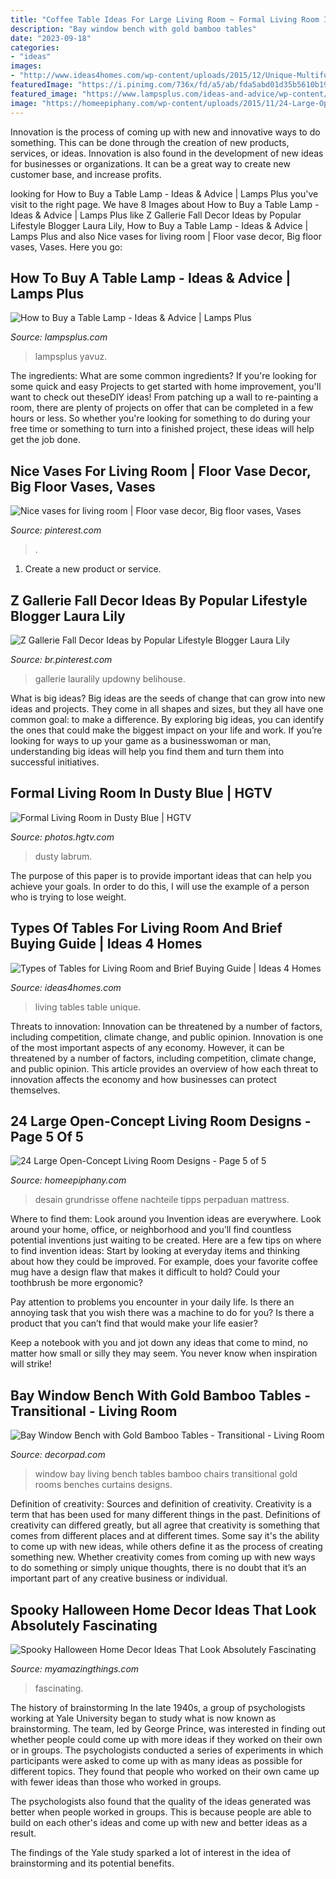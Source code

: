 ```yaml
---
title: "Coffee Table Ideas For Large Living Room ~ Formal Living Room In Dusty Blue"
description: "Bay window bench with gold bamboo tables"
date: "2023-09-18"
categories:
- "ideas"
images:
- "http://www.ideas4homes.com/wp-content/uploads/2015/12/Unique-Multifungtion-for-Table-For-Living-Room-With-Two-Color-and-Low-Design-Inspiration.jpg"
featuredImage: "https://i.pinimg.com/736x/fd/a5/ab/fda5abd01d35b5610b1962cec77e1b81.jpg"
featured_image: "https://www.lampsplus.com/ideas-and-advice/wp-content/uploads/2018/02/Table-Lamp.jpg"
image: "https://homeepiphany.com/wp-content/uploads/2015/11/24-Large-Open-Concept-Living-Room-Designs-21.jpg"
---
```



Innovation is the process of coming up with new and innovative ways to do something. This can be done through the creation of new products, services, or ideas. Innovation is also found in the development of new ideas for businesses or organizations. It can be a great way to create new customer base, and increase profits.

	

		
looking for How to Buy a Table Lamp - Ideas &amp; Advice | Lamps Plus you've visit to the right page. We have 8 Images about How to Buy a Table Lamp - Ideas &amp; Advice | Lamps Plus like Z Gallerie Fall Decor Ideas by Popular Lifestyle Blogger Laura Lily, How to Buy a Table Lamp - Ideas &amp; Advice | Lamps Plus and also Nice vases for living room | Floor vase decor, Big floor vases, Vases. Here you go:
		
    
## How To Buy A Table Lamp - Ideas &amp; Advice | Lamps Plus

<img loading=lazy src="https://www.lampsplus.com/ideas-and-advice/wp-content/uploads/2018/02/Table-Lamp.jpg" onerror="this.onerror=null;this.src='https://tse4.mm.bing.net/th?id=OIP.0XaglNfZtiEHOIeL_9Eg4gHaJ2&amp;pid=15.1';" alt="How to Buy a Table Lamp - Ideas &amp; Advice | Lamps Plus">

_Source: lampsplus.com_

>lampsplus yavuz. 

	

The ingredients: What are some common ingredients?
If you're looking for some quick and easy Projects to get started with home improvement, you'll want to check out theseDIY ideas! From patching up a wall to re-painting a room, there are plenty of projects on offer that can be completed in a few hours or less. So whether you're looking for something to do during your free time or something to turn into a finished project, these ideas will help get the job done.

    
## Nice Vases For Living Room | Floor Vase Decor, Big Floor Vases, Vases

<img loading=lazy src="https://i.pinimg.com/736x/07/a2/dd/07a2dd264146287e6262bdc017e558cd--decorative-accents-decorative-accessories.jpg" onerror="this.onerror=null;this.src='https://tse2.mm.bing.net/th?id=OIP.M9pCNpnQStPmnVBdTcw_BgHaN9&amp;pid=15.1';" alt="Nice vases for living room | Floor vase decor, Big floor vases, Vases">

_Source: pinterest.com_

>. 

	

1. Create a new product or service.

    
## Z Gallerie Fall Decor Ideas By Popular Lifestyle Blogger Laura Lily

<img loading=lazy src="https://i.pinimg.com/736x/fd/a5/ab/fda5abd01d35b5610b1962cec77e1b81.jpg" onerror="this.onerror=null;this.src='https://tse1.mm.bing.net/th?id=OIP.CKhDp4JxQIv2DDsJUlG1rwHaLH&amp;pid=15.1';" alt="Z Gallerie Fall Decor Ideas by Popular Lifestyle Blogger Laura Lily">

_Source: br.pinterest.com_

>gallerie lauralily updowny belihouse. 

	

What is big ideas?
Big ideas are the seeds of change that can grow into new ideas and projects. They come in all shapes and sizes, but they all have one common goal: to make a difference. By exploring big ideas, you can identify the ones that could make the biggest impact on your life and work. If you’re looking for ways to up your game as a businesswoman or man, understanding big ideas will help you find them and turn them into successful initiatives.

    
## Formal Living Room In Dusty Blue | HGTV

<img loading=lazy src="https://hgtvhome.sndimg.com/content/dam/images/hgtv/fullset/2015/7/22/0/Wendy-Labrum_Crazy-for-Color_5.jpg.rend.hgtvcom.616.924.suffix/1437592099756.jpeg" onerror="this.onerror=null;this.src='https://tse3.mm.bing.net/th?id=OIP.IqG-mdvn6pJLNFp9jxmImAHaLH&amp;pid=15.1';" alt="Formal Living Room in Dusty Blue | HGTV">

_Source: photos.hgtv.com_

>dusty labrum. 

	

The purpose of this paper is to provide important ideas that can help you achieve your goals. In order to do this, I will use the example of a person who is trying to lose weight.

    
## Types Of Tables For Living Room And Brief Buying Guide | Ideas 4 Homes

<img loading=lazy src="http://www.ideas4homes.com/wp-content/uploads/2015/12/Unique-Multifungtion-for-Table-For-Living-Room-With-Two-Color-and-Low-Design-Inspiration.jpg" onerror="this.onerror=null;this.src='https://tse4.mm.bing.net/th?id=OIP.ZdZ-tkPzoFelbhZktzkI1AHaFj&amp;pid=15.1';" alt="Types of Tables for Living Room and Brief Buying Guide | Ideas 4 Homes">

_Source: ideas4homes.com_

>living tables table unique. 

	

Threats to innovation: Innovation can be threatened by a number of factors, including competition, climate change, and public opinion.
Innovation is one of the most important aspects of any economy. However, it can be threatened by a number of factors, including competition, climate change, and public opinion. This article provides an overview of how each threat to innovation affects the economy and how businesses can protect themselves.

    
## 24 Large Open-Concept Living Room Designs - Page 5 Of 5

<img loading=lazy src="https://homeepiphany.com/wp-content/uploads/2015/11/24-Large-Open-Concept-Living-Room-Designs-21.jpg" onerror="this.onerror=null;this.src='https://tse1.mm.bing.net/th?id=OIP.6R_uGb4JZsFrbkwYfyWJyQHaE7&amp;pid=15.1';" alt="24 Large Open-Concept Living Room Designs - Page 5 of 5">

_Source: homeepiphany.com_

>desain grundrisse offene nachteile tipps perpaduan mattress. 

	

Where to find them: Look around you
Invention ideas are everywhere. Look around your home, office, or neighborhood and you’ll find countless potential inventions just waiting to be created. Here are a few tips on where to find invention ideas:
Start by looking at everyday items and thinking about how they could be improved. For example, does your favorite coffee mug have a design flaw that makes it difficult to hold? Could your toothbrush be more ergonomic?

Pay attention to problems you encounter in your daily life. Is there an annoying task that you wish there was a machine to do for you? Is there a product that you can’t find that would make your life easier?

Keep a notebook with you and jot down any ideas that come to mind, no matter how small or silly they may seem. You never know when inspiration will strike!

    
## Bay Window Bench With Gold Bamboo Tables - Transitional - Living Room

<img loading=lazy src="https://cdn.decorpad.com/photos/2017/05/31/brass-nailhead-wingback-chairs.jpg" onerror="this.onerror=null;this.src='https://tse3.mm.bing.net/th?id=OIP.iJEMI6nsdTHV5zVJEzkRGwHaKK&amp;pid=15.1';" alt="Bay Window Bench with Gold Bamboo Tables - Transitional - Living Room">

_Source: decorpad.com_

>window bay living bench tables bamboo chairs transitional gold rooms benches curtains designs. 

	

Definition of creativity: Sources and definition of creativity.
Creativity is a term that has been used for many different things in the past. Definitions of creativity can differed greatly, but all agree that creativity is something that comes from different places and at different times. Some say it's the ability to come up with new ideas, while others define it as the process of creating something new. Whether creativity comes from coming up with new ways to do something or simply unique thoughts, there is no doubt that it’s an important part of any creative business or individual.

    
## Spooky Halloween Home Decor Ideas That Look Absolutely Fascinating

<img loading=lazy src="https://myamazingthings.com/wp-content/uploads/2017/10/halloween-home-decor-2.jpg" onerror="this.onerror=null;this.src='https://tse4.mm.bing.net/th?id=OIP.lh9qY1nwtat2eT94ulte3gHaLH&amp;pid=15.1';" alt="Spooky Halloween Home Decor Ideas That Look Absolutely Fascinating">

_Source: myamazingthings.com_

>fascinating. 

	

The history of brainstorming
In the late 1940s, a group of psychologists working at Yale University began to study what is now known as brainstorming. The team, led by George Prince, was interested in finding out whether people could come up with more ideas if they worked on their own or in groups.
The psychologists conducted a series of experiments in which participants were asked to come up with as many ideas as possible for different topics. They found that people who worked on their own came up with fewer ideas than those who worked in groups.

The psychologists also found that the quality of the ideas generated was better when people worked in groups. This is because people are able to build on each other's ideas and come up with new and better ideas as a result.

The findings of the Yale study sparked a lot of interest in the idea of brainstorming and its potential benefits.

